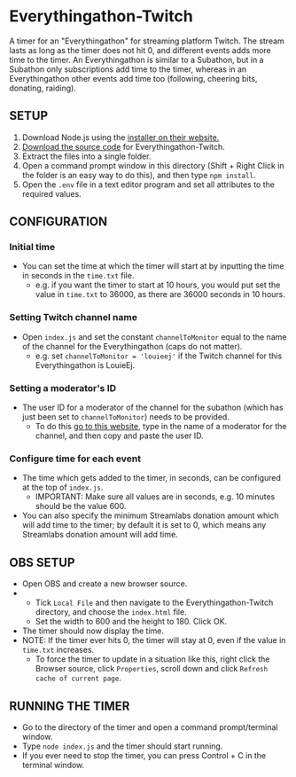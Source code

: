 # Everythingathon-Twitch
A timer for an "Everythingathon" for streaming platform Twitch.
The stream lasts as long as the timer does not hit 0, and different events adds more time to the timer.
An Everythingathon is similar to a Subathon, but in a Subathon only subscriptions add time to the timer, whereas in an Everythingathon other events add time too (following, cheering bits, donating, raiding).

## SETUP
1. Download Node.js using the [installer on their website.](https://nodejs.org/en/download)
2. [Download the source code](https://github.com/LouieEj/Everythingathon-Twitch/archive/refs/heads/main.zip) for Everythingathon-Twitch.
3. Extract the files into a single folder.
4. Open a command prompt window in this directory (Shift + Right Click in the folder is an easy way to do this), and then type `npm install`.
5. Open the `.env` file in a text editor program and set all attributes to the required values.

## CONFIGURATION
### Initial time
- You can set the time at which the timer will start at by inputting the time in seconds in the `time.txt` file.
  - e.g. if you want the timer to start at 10 hours, you would put set the value in `time.txt` to 36000, as there are 36000 seconds in 10 hours.

### Setting Twitch channel name
- Open `index.js` and set the constant `channelToMonitor` equal to the name of the channel for the Everythingathon (caps do not matter).
  - e.g. set `channelToMonitor = 'louieej'` if the Twitch channel for this Everythingathon is LouieEj.

### Setting a moderator's ID
- The user ID for a moderator of the channel for the subathon (which has just been set to `channelToMonitor`) needs to be provided.
  - To do this [go to this website](https://www.streamweasels.com/tools/convert-twitch-username-to-user-id/), type in the name of a moderator for the channel, and then copy and paste the user ID.

### Configure time for each event
- The time which gets added to the timer, in seconds, can be configured at the top of `index.js`.
  - IMPORTANT: Make sure all values are in seconds, e.g. 10 minutes should be the value 600.
- You can also specify the minimum Streamlabs donation amount which will add time to the timer; by default it is set to 0, which means any Streamlabs donation amount will add time.

## OBS SETUP
- Open OBS and create a new browser source.
- - Tick `Local File` and then navigate to the Everythingathon-Twitch directory, and choose the `index.html` file.
  - Set the width to 600 and the height to 180. Click OK.
- The timer should now display the time.
- NOTE: If the timer ever hits 0, the timer will stay at 0, even if the value in `time.txt` increases.
  - To force the timer to update in a situation like this, right click the Browser source, click `Properties`, scroll down and click `Refresh cache of current page`.

## RUNNING THE TIMER
- Go to the directory of the timer and open a command prompt/terminal window.
- Type `node index.js` and the timer should start running.
- If you ever need to stop the timer, you can press Control + C in the terminal window.
